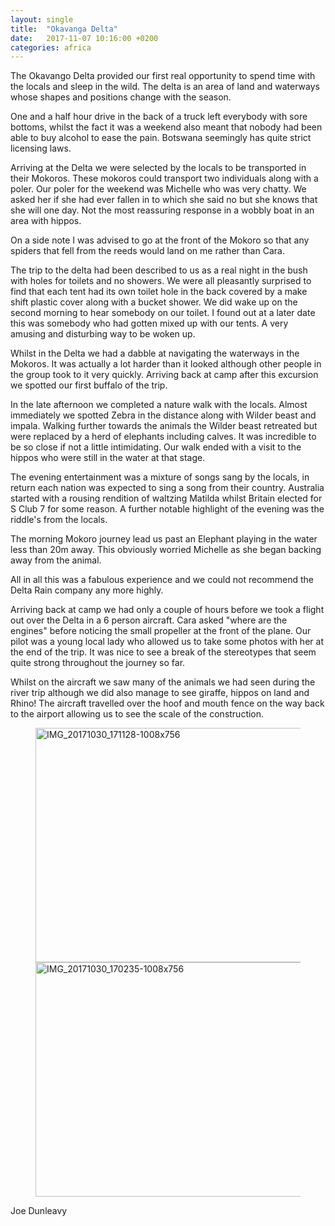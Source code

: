 ```yaml
---
layout: single
title:  "Okavanga Delta"
date:   2017-11-07 10:16:00 +0200
categories: africa
---
```


The Okavango Delta provided our first real opportunity to spend time with the locals and sleep in the wild. The delta is an area of land and waterways whose shapes and positions change with the season.

One and a half hour drive in the back of a truck left everybody with sore bottoms, whilst the fact it was a weekend also meant that nobody had been able to buy alcohol to ease the pain. Botswana seemingly has quite strict licensing laws.

Arriving at the Delta we were selected by the locals to be transported in their Mokoros. These mokoros could transport two individuals along with a poler. Our poler for the weekend was Michelle who was very chatty. We asked her if she had ever fallen in to which she said no but she knows that she will one day. Not the most reassuring response in a wobbly boat in an area with hippos.

On a side note I was advised to go at the front of the Mokoro so that any spiders that fell from the reeds would land on me rather than Cara. 

The trip to the delta had been described to us as a real night in the bush with holes for toilets and no showers. We were all pleasantly surprised to find that each tent had its own toilet hole in the back covered by a make shift plastic cover along with a bucket shower. We did wake up on the second morning to hear somebody on our toilet. I found out at a later date this was somebody who had gotten mixed up with our tents. A very amusing and disturbing way to be woken up.

Whilst in the Delta we had a dabble at navigating the waterways in the Mokoros. It was actually a lot harder than it looked although other people in the group took to it very quickly. Arriving back at camp after this excursion we spotted our first buffalo of the trip.

In the late afternoon we completed a nature walk with the locals. Almost immediately we spotted Zebra in the distance along with Wilder beast and impala. Walking further towards the animals the Wilder beast retreated but were replaced by a herd of elephants including calves. It was incredible to be so close if not a little intimidating. Our walk ended with a visit to the hippos who were still in the water at that stage.

The evening entertainment was a mixture of songs sang by the locals, in return each nation was expected to sing a song from their country. Australia started with a rousing rendition of waltzing Matilda whilst Britain elected for S Club 7 for some reason. A further notable highlight of the evening was the riddle's from the locals.

The morning Mokoro journey lead us past an Elephant playing in the water less than 20m away. This obviously worried Michelle as she began backing away from the animal.

All in all this was a fabulous experience and we could not recommend the Delta Rain company any more highly.

Arriving back at camp we had only a couple of hours before we took a flight out over the Delta in a 6 person aircraft. Cara asked "where are the engines" before noticing the small propeller at the front of the plane. Our pilot was a young local lady who allowed us to take some photos with her at the end of the trip. It was nice to see a break of the stereotypes that seem quite strong throughout the journey so far.

Whilst on the aircraft we saw many of the animals we had seen during the river trip although we did also manage to see giraffe, hippos on land and Rhino! The aircraft travelled over the hoof and mouth fence on the way back to the airport allowing us to see the scale of the construction.


<figure class="half">
	<a data-flickr-embed="true"  href="https://www.flickr.com/photos/141696511@N06/38277104654/in/album-72157667336988719/" title="IMG_20171030_171128-1008x756"><img src="https://farm5.staticflickr.com/4598/38277104654_6c1741fb79.jpg" width="500" height="375" alt="IMG_20171030_171128-1008x756"></a><script async src="//embedr.flickr.com/assets/client-code.js" charset="utf-8"></script>
	<a data-flickr-embed="true"  href="https://www.flickr.com/photos/141696511@N06/24128785587/in/album-72157667336988719/" title="IMG_20171030_170235-1008x756"><img src="https://farm5.staticflickr.com/4733/24128785587_0b9a08ed06.jpg" width="500" height="375" alt="IMG_20171030_170235-1008x756"></a><script async src="//embedr.flickr.com/assets/client-code.js" charset="utf-8"></script>

	
</figure>



Joe Dunleavy
